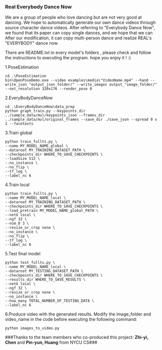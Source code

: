 ### Real Everybody Dance Now ###

We are a group of people who love dancing but are not very good at dancing. We hope to automatically generate our own dance videos through source character dance videos. After referring to "Everybody Dance Now", we found that its paper can copy single dances, and we hope that we can After our modification, it can copy multi-person dance and realize REAL's "EVERYBODY" dance now.

There are README.txt in every model's folders , please check and follow the instructions to executing the program.
hope you enjoy it ! :)

1.PoseEstimation

```
cd .\PoseEstimation
bin\OpenPoseDemo.exe --video examples\media\"VideoName.mp4" --hand --write_json "output_json_folder/" --write_images output_"image_folder/" --net_resolution 320x176 --render_pose 0
```

2.EveryBodyDanceNow

```
cd .\EveryBodyDanceNow\data_prep
python graph_train.py --keypoints_dir ../sample_data/mul/keypoints_json --frames_dir ../sample_data/mul/original_frames --save_dir ./save_json --spread 0 x 1 --facetexts
```

3.Train global
```
python train_fullts.py \
--name MY_MODEL_NAME_global \
--dataroot MY_TRAINING_DATASET_PATH \
--checkpoints_dir WHERE_TO_SAVE_CHECKPOINTS \
--loadSize 512 \
--no_instance \
--no_flip \
--tf_log \
--label_nc 6
```

4.Train local
```
python train_fullts.py \
--name MY_MODEL_NAME_local \
--dataroot MY_TRAINING_DATASET_PATH \
--checkpoints_dir WHERE_TO_SAVE_CHECKPOINTS \
--load_pretrain MY_MODEL_NAME_global_PATH \
--netG local \
--ngf 32 \
--num_D 3 \
--resize_or_crop none \
--no_instance \
--no_flip \
--tf_log \
--label_nc 6
```

5.Test final model
```
python test_fullts.py \
--name MY_MODEL_NAME_local \
--dataroot MY_TESTING_DATASET_PATH \
--checkpoints_dir WHERE_TO_SAVE_CHECKPOINTS \
--results_dir WHERE_TO_SAVE_RESULTS \
--netG local \
--ngf 32 \
--resize_or_crop none \
--no_instance \
--how_many TOTAL_NUMBER_OF_TESTING_DATA \
--label_nc 6
```

6.Produce video with the generated results. Modify the image_folder and video_name in the code before executing the following command:
```
python images_to_video.py
```


###Thanks to the team members who co-produced this project: **Zhi-yi, Chen** and **Pin-yun, Huang** from NYCU CS###
